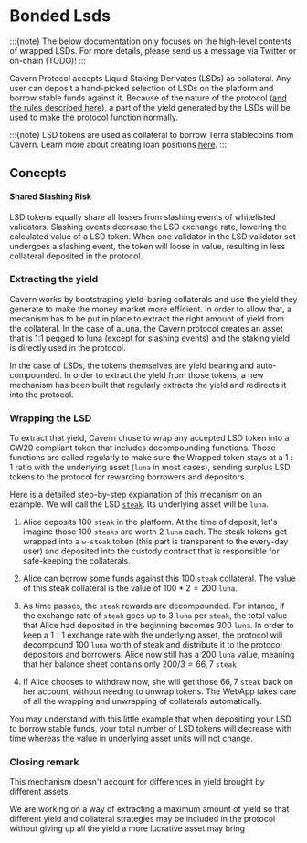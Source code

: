 # Bonded Lsds

:::{note}
The below documentation only focuses on the high-level contents of wrapped LSDs. For more details, please send us a message via Twitter or on-chain (TODO)!
:::

Cavern Protocol accepts Liquid Staking Derivates (LSDs) as collateral. Any user can deposit a hand-picked selection of LSDs on the platform and borrow stable funds against it. Because of the nature of the protocol ([and the rules described here](README.md)), a part of the yield generated by the LSDs will be used to make the protocol function normally. 


:::{note}
LSD tokens are used as collateral to borrow Terra stablecoins from Cavern. Learn more about creating loan positions [here](../money-market/README.md).
:::

## Concepts

#### Shared Slashing Risk

LSD tokens equally share all losses from slashing events of whitelisted validators. Slashing events decrease the LSD exchange rate, lowering the calculated value of a LSD token. When one validator in the LSD validator set undergoes a slashing event, the token will loose in value, resulting in less collateral deposited in the protocol. 


### Extracting the yield

Cavern works by bootstraping yield-baring collaterals and use the yield they generate to make the money market more efficient. In order to allow that, a mecanism has to be put in place to extract the right amount of yield from the collateral. In the case of aLuna, the Cavern protocol creates an asset that is 1:1 pegged to luna (except for slashing events) and the staking yield is directly used in the protocol.

In the case of LSDs, the tokens themselves are yield bearing and auto-compounded. In order to extract the yield from those tokens, a new mechanism has been built that regularly extracts the yield and redirects it into the protocol. 

### Wrapping the LSD

To extract that yield, Cavern chose to wrap any accepted LSD token into a CW20 compliant token that includes decompounding functions. Those functions are called regularly to make sure the Wrapped token stays at a $1:1$ ratio with the underlying asset (`luna` in most cases), sending surplus LSD tokens to the protocol for rewarding borrowers and depositors. 

Here is a detailed step-by-step explanation of this mecanism on an example. We will call the LSD [`steak`](https://github.com/steak-enjoyers/steak). Its underlying asset will be `luna`. 

1. Alice deposits $100$ `steak` in the platform. At the time of deposit, let's imagine those $100$ `steaks` are worth $2$ `luna` each. The steak tokens get wrapped into a `w-steak` token (this part is transparent to the every-day user) and deposited into the custody contract that is responsible for safe-keeping the collaterals. 

2. Alice can borrow some funds against this $100$ `steak` collateral. The value of this steak collateral is the value of $100 * 2 = 200$ `luna`. 

3. As time passes, the `steak` rewards are decompounded. For intance, if the exchange rate of `steak` goes up to $3$ `luna` per `steak`, the total value that Alice had deposited in the beginning becomes $300$ `luna`. In order to keep a $1:1$ exchange rate with the underlying asset, the protocol will decompound $100$ `luna` worth of steak and distribute it to the protocol depositors and borrowers. Alice now still has a $200$ `luna` value, meaning that her balance sheet contains only $200 / 3 = 66,7$ `steak`

4. If Alice chooses to withdraw now, she will get those $66,7$ `steak` back on her account, without needing to unwrap tokens. The WebApp takes care of all the wrapping and unwrapping of collaterals automatically. 


You may understand with this little example that when depositing your LSD to borrow stable funds, your total number of LSD tokens will decrease with time whereas the value in underlying asset units will not change.  

### Closing remark

This mechanism doesn't account for differences in yield brought by different assets. 

We are working on a way of extracting a maximum amount of yield so that different yield and collateral strategies may be included in the protocol without giving up all the yield a more lucrative asset may bring
